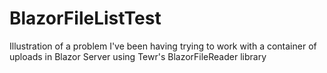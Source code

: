 # BlazorFileListTest
Illustration of a problem I've been having trying to work with a container of uploads in Blazor Server using Tewr's BlazorFileReader library
